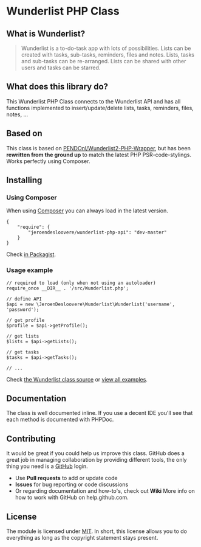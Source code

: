 # Wunderlist PHP Class

## What is Wunderlist?

> Wunderlist is a to-do-task app with lots of possibilities. Lists can be created with tasks, sub-tasks, reminders, files and notes. Lists, tasks and sub-tasks can be re-arranged. Lists can be shared with other users and tasks can be starred.
 
## What does this library do?

This Wunderlist PHP Class connects to the Wunderlist API and has all functions implemented to insert/update/delete lists, tasks, reminders, files, notes, ...

## Based on

This class is based on [PENDOnl/Wunderlist2-PHP-Wrapper](https://github.com/PENDOnl/Wunderlist2-PHP-Wrapper), but has been **rewritten from the ground up** to match the latest PHP PSR-code-stylings. Works perfectly using Composer.

## Installing

### Using Composer

When using [Composer](https://getcomposer.org) you can always load in the latest version.

```
{
    "require": {
        "jeroendesloovere/wunderlist-php-api": "dev-master"
    }
}
```
Check [in Packagist](https://packagist.org/packages/jeroendesloovere/wunderlist-php-api).

### Usage example
```
// required to load (only when not using an autoloader)
require_once __DIR__ . '/src/Wunderlist.php';

// define API
$api = new \JeroenDesloovere\Wunderlist\Wunderlist('username', 'password');

// get profile
$profile = $api->getProfile();

// get lists
$lists = $api->getLists();

// get tasks
$tasks = $api->getTasks();

// ...
```
Check [the Wunderlist class source](/src/Wunderlist.php) or [view all examples](/examples/example.php).

## Documentation

The class is well documented inline. If you use a decent IDE you'll see that each method is documented with PHPDoc.

## Contributing

It would be great if you could help us improve this class. GitHub does a great job in managing collaboration by providing different tools, the only thing you need is a [GitHub](http://github.com) login.

* Use **Pull requests** to add or update code
* **Issues** for bug reporting or code discussions
* Or regarding documentation and how-to's, check out **Wiki**
More info on how to work with GitHub on help.github.com.

## License

The module is licensed under [MIT](./LICENSE.md). In short, this license allows you to do everything as long as the copyright statement stays present.